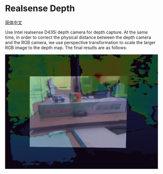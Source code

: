 # Realsense Depth

[简体中文](README_zh.md)

Use Intel realsense D435i depth camera for depth capture. At the same time, in order to correct the physical distance between the depth camera and the RGB camera, 
we use perspective transformation to scale the larger RGB image to the depth map. The final results are as follows:

![](images/Snipaste_2022-03-11_20-22-21.png)
